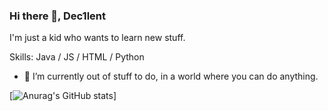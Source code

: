 ### Hi there 👋, Dec1lent
I'm just a kid who wants to learn new stuff.

Skills: Java / JS / HTML / Python

- 🔭 I’m currently out of stuff to do, in a world where you can do anything.

[![Anurag's GitHub stats](https://github-readme-stats.vercel.app/api?username=Dec1lent)]
